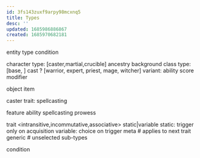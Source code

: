 ```yaml
---
id: 3fs143zuxf9arpy98mcxnq5
title: Types
desc: ''
updated: 1685986886867
created: 1685970682181
---
```


entity
  type
  condition

  character
    type: [caster,martial,crucible]
    ancestry
    background
    class
      type: [base, ]
      cast
        ? [warrior, expert, priest, mage, witcher]
          variant:
    ability
      score
        modifier

  object
    item

caster
  trait: spellcasting

feature
  ability
    spellcasting
    prowess

trait
  <intransitive,incommutative,associative>
  static|variable
    static: trigger only on acquisition
    variable: choice on trigger
  meta # applies to next trait
  generic # unselected sub-types

condition